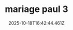 ---
image: /static/img/mariage/mariage-paul/mariage-paul-3.jpg
title: mariage paul 3
category: Mariage
album: mariage paul
date: 2025-10-18T16:42:44.461Z
---